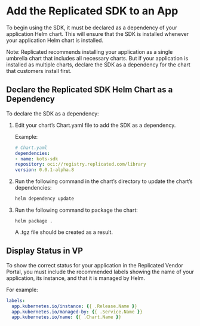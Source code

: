 # Add the Replicated SDK to an App

To begin using the SDK, it must be declared as a dependency of your application Helm chart. This will ensure that the SDK is installed whenever your application Helm chart is installed.

Note: Replicated recommends installing your application as a single umbrella chart that includes all necessary charts. But if your application is installed as multiple charts, declare the SDK as a dependency for the chart that customers install first.

## Declare the Replicated SDK Helm Chart as a Dependency

To declare the SDK as a dependency:

1. Edit your chart’s Chart.yaml file to add the SDK as a dependency.

    Example:

    ```yaml
    # Chart.yaml
    dependencies:
    - name: kots-sdk
    repository: oci://registry.replicated.com/library
    version: 0.0.1-alpha.8
    ```

1. Run the following command in the chart’s directory to update the chart’s dependencies:

    ```bash
    helm dependency update
    ```

1. Run the following command to package the chart:

    ```
    helm package .
    ```

	A .tgz file should be created as a result.

## Display Status in VP

To show the correct status for your application in the Replicated Vendor Portal, you must include the recommended labels showing the name of your application, its instance, and that it is managed by Helm. 

For example:

```yaml
labels:
  app.kubernetes.io/instance: {{ .Release.Name }}
  app.kubernetes.io/managed-by: {{ .Service.Name }}
  app.kubernetes.io/name: {{ .Chart.Name }}
```

